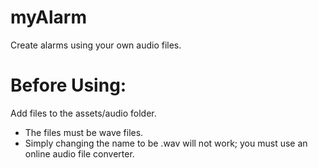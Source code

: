 # myAlarm
Create alarms using your own audio files.

# Before Using:
Add files to the assets/audio folder.
- The files must be wave files.
- Simply changing the name to be .wav will not work; you must use an online audio file converter.

